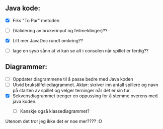 
## Java kode:
- [x] Fiks "To Par" metoden
- [ ] (Validering av brukerinput og feilmeldinger)??
- [x] Litt mer JavaDoc rundt omkring??
- [ ] lage en syso sånn at vi kan se alt i consolen når spillet er ferdig??


## Diagrammer:
- [ ] Oppdater diagrammene til å passe bedre med Java koden
- [ ] Utvid brukstilfellediagrammet. Aktør: skriver inn antall spillere og navn på starten av spillet og velger terninger når det er sin tur.
- [x] Sekvensdiagrammet trenger en oppussing for å stemme overens med java koden. 
  - [ ] Kanskje også klassediagrammet?


Utenom det tror jeg ikke det er noe mer???? :O
